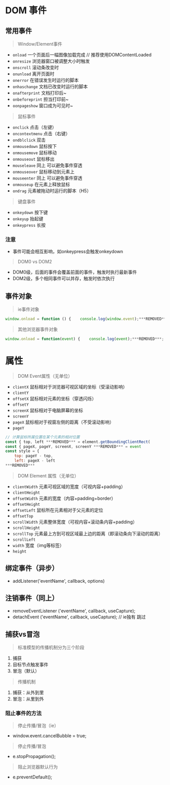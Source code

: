 # DOM 事件

## 常用事件

> Window/Element事件

- ```onload``` 一个页面后一幅图像加载完成 // 推荐使用DOMContentLoaded
- ```onresize``` 浏览器窗口被调整大小时触发
- ```onscroll``` 滚动条改变时
- ```onunload``` 离开页面时
- ```onerror``` 在错误发生时运行的脚本
- ```onhaschange``` 文档已改变时运行的脚本
- ```onafterprint``` 文档打印后~
- ```onbeforeprint``` 担当打印前~
- ```oonpageshow``` 窗口成为可见时~

> 鼠标事件

- ```onclick``` 点击（左键）
- ```oncontextmenu``` 点击（右键）
- ```ondblclick``` 双击
- ```onmousedown``` 鼠标按下
- ```onmousemove``` 鼠标移动
- ```onmouseout``` 鼠标移出
- ```mouseleave``` 同上 可以避免事件穿透
- ```onmouseover``` 鼠标移动到元素上
- ```mouseenter``` 同上 可以避免事件穿透
- ```onmouseup``` 在元素上释放鼠标
- ```ondrag``` 元素被拖动时运行的脚本（H5）

> 键盘事件

- ```onkeydown``` 按下键
- ```onkeyup``` 抬起键
- ```onkeypress``` 长按

### 注意

- 事件可能会相互影响，如onkeypress会触发onkeydown

> DOM0 vs DOM2

- DOM0级，后面的事件会覆盖前面的事件，触发时执行最新事件
- DOM2级，多个相同事件可以并存，触发时依次执行

## 事件对象

> ie事件对象

```javascript
window.onload = function () {    console.log(window.event);***REMOVED***;
```

> 其他浏览器事件对象

```javascript
window.onload = function(event) {    console.log(event);***REMOVED***;
```

# 属性

> DOM Event属性（无单位）

- ```clientX``` 鼠标相对于浏览器可视区域的坐标（受滚动影响）
- ```clientY```
- ```offsetX``` 鼠标相对元素的坐标（穿透闪烁）
- ```offsetY```
- ```screenX``` 鼠标相对于电脑屏幕的坐标
- ```screenY```
- ```pageX``` 鼠标相对于视窗左侧的距离（不受滚动影响）
- ```pageY```

```javascript
// 计算鼠标所属位置在某个元素的相对位置
const { top, left ***REMOVED*** = element.getBoundingClientRect(
const { pageX, pageY, screenX, screenY ***REMOVED*** = event 
const style = {
	top: pageY - top,
	left: pageX - left
***REMOVED***
```

> DOM Element 属性（无单位）

- ```clientWidth``` 元素可视区域的宽度（可视内容+padding）
- ```clientHeight```
- ```offsetWidth``` 元素的宽度（内容+padding+border）
- ```offsetHeight```
- ```offsetLeft``` 鼠标所在元素相对于父元素的定位
- ```offsetTop```
- ```scrollWidth``` 元素整体宽度（可视内容+滚动条内容+padding）
- ```scrollHeight```
- ```scrollTop``` 元素最上方到可视区域最上边的距离（即滚动条向下滚动的距离）
- ```scrollLeft```
- ```width``` 宽度（img等标签）
- ```height```

## 绑定事件（异步）

- addListener('eventName', callback, options)

## 注销事件（同上）

- removeEventListener ('eventName', callback, useCapture);
- detachEvent ('eventName', callback, useCapture); // ie独有 跳过

## 捕获vs冒泡

> 标准模型的传播机制分为三个阶段

1. 捕获
2. 目标节点触发事件
3. 冒泡（默认）

> 传播机制

1. 捕获：从外到里
2. 冒泡：从里到外

### 阻止事件的方法

> 停止传播/冒泡（ie）

- window.event.cancelBubble = true;

> 停止传播/冒泡

- e.stopPropagation();

> 阻止浏览器默认行为

- e.preventDefault();
